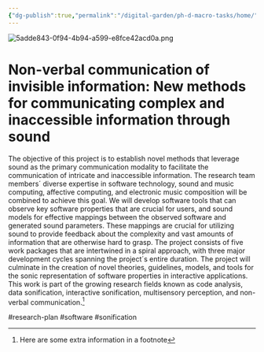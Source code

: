 ```yaml
---
{"dg-publish":true,"permalink":"/digital-garden/ph-d-macro-tasks/home/","tags":["research-plan","software","sonification","gardenEntry"]}
---
```


![5adde843-0f94-4b94-a599-e8fce42acd0a.png](/img/user/5adde843-0f94-4b94-a599-e8fce42acd0a.png)
# Non-verbal communication of invisible information: New methods for communicating complex and inaccessible information through sound

The objective of this project is to establish novel methods that leverage sound as the primary communication modality to facilitate the communication of intricate and inaccessible information. The research team members´ diverse expertise in software technology, sound and music computing, affective computing, and electronic music composition will be combined to achieve this goal. We will develop software tools that can observe key software properties that are crucial for users, and sound models for effective mappings between the observed software and generated sound parameters. These mappings are crucial for utilizing sound to provide feedback about the complexity and vast amounts of information that are otherwise hard to grasp. The project consists of five work packages that are intertwined in a spiral approach, with three major development cycles spanning the project´s entire duration. The project will culminate in the creation of novel theories, guidelines, models, and tools for the sonic representation of software properties in interactive applications. This work is part of the growing research fields known as code analysis, data sonification, interactive sonification, multisensory perception, and non-verbal communication.[^1]

[^1]: Here are some extra information in a footnote

#research-plan #software #sonification 


